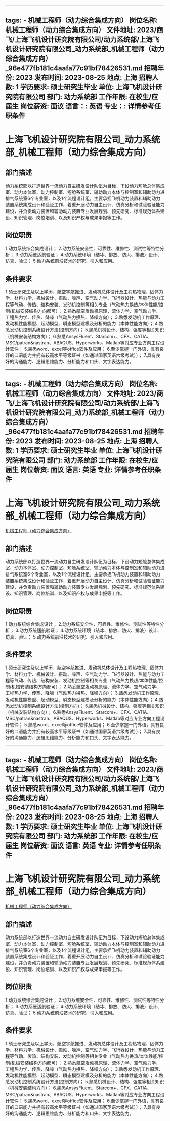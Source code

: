 
---
tags:
    - 机械工程师（动力综合集成方向）
岗位名称: 机械工程师（动力综合集成方向）
文件地址: 2023/商飞/上海飞机设计研究院有限公司/动力系统部/上海飞机设计研究院有限公司_动力系统部_机械工程师（动力综合集成方向）_96e477fb181c4aafa77c91bf78426531.md
招聘年份: 2023
发布时间: 2023-08-25
地点: 上海
招聘人数: 1
学历要求: 硕士研究生毕业
单位: 上海飞机设计研究院有限公司
部门: 动力系统部
工作年限: 在校生/应届生
岗位薪资: 面议
语言：: 英语
专业：: 详情参考任职条件
---

# 上海飞机设计研究院有限公司_动力系统部_机械工程师（动力综合集成方向）

## 部门描述

动力系统部以打造世界一流动力自主研发设计队伍为目标，下设动力短舱总体集成室、动力本体室、动力控制室、短舱系统室、辅助动力本体与控制室和辅助动力进排气系统室6个专业室，以及1个流程设计组，主要承担飞机动力装置和辅助动力装置系统集成设计和验证工作，着重开展动力自主设计、仿真分析和试验验证能力建设，并负责动力装置和辅助动力装置专业发展规划、预先研究、标准规范体系建设、知识管理、岗位培训、以及知识产权与成果申报等工作。

## 岗位职责

1.动力系统综合集成设计；
 2.动力系统安全性、可靠性、维修性、测试性等特性分析；
 3.动力系统适航验证；
 4.动力系统环境（结冰、排放、防火、排液）设计、仿真、验证；
 5.动力系统前沿技术的研究、引入和应用。

 ## 条件要求

1.硕士研究生及以上学历，航空宇航推进、发动机总体设计及工程热物理、固体力学、材料力学、机械设计、振动、噪声、空气动力学、飞行器设计、热能与动力工程等气动、传热、结构安装、发动机控制等相关专业（气动热力换热/本体性能/控制/机械安装结构方向都可）；
 2.熟悉航空发动机原理、流体力学、空气动力学、工程热力学、传热、降噪（气动热力换热、降噪方向）；
 3.熟悉发动机工作原理、发动机性能模型、起动模型、瞬态模型建模及分析的能力（本体性能方向）；
 4.熟悉发动机控制系统设计方法(控制方向)；
 5.熟悉机械设计、结构、强度等相关知识（机械安装结构方向）；
 6.熟悉AnsysFluent、Starccm+、CFX、CATIA、MSC/patran&nastran、ABAQUS、Hyperworks、Matlab等对应专业方向工程设计软件；
 5.熟悉word、excel等office软件及应用；
 6.至少掌握一门外语，具有良好的口语能力并拥有较高水平等级证书（如通过国家英语六级考试））；
 7.具有良好的沟通能力、逻辑思维能力、分析能力和口头、文字表达能力。

---
tags:
    - 机械工程师（动力综合集成方向）
岗位名称: 机械工程师（动力综合集成方向）
文件地址: 2023/商飞/上海飞机设计研究院有限公司/动力系统部/上海飞机设计研究院有限公司_动力系统部_机械工程师（动力综合集成方向）_96e477fb181c4aafa77c91bf78426531.md
招聘年份: 2023
发布时间: 2023-08-25
地点: 上海
招聘人数: 1
学历要求: 硕士研究生毕业
单位: 上海飞机设计研究院有限公司
部门: 动力系统部
工作年限: 在校生/应届生
岗位薪资: 面议
语言: 英语
专业: 详情参考任职条件
---

# 上海飞机设计研究院有限公司_动力系统部_机械工程师（动力综合集成方向）

[机械工程师（动力综合集成方向）](http://zhaopin.comac.cc/zp/ct/out/position/positionDetail?planid=96e477fb181c4aafa77c91bf78426531)

## 部门描述

动力系统部以打造世界一流动力自主研发设计队伍为目标，下设动力短舱总体集成室、动力本体室、动力控制室、短舱系统室、辅助动力本体与控制室和辅助动力进排气系统室6个专业室，以及1个流程设计组，主要承担飞机动力装置和辅助动力装置系统集成设计和验证工作，着重开展动力自主设计、仿真分析和试验验证能力建设，并负责动力装置和辅助动力装置专业发展规划、预先研究、标准规范体系建设、知识管理、岗位培训、以及知识产权与成果申报等工作。

## 岗位职责

1.动力系统综合集成设计；
 2.动力系统安全性、可靠性、维修性、测试性等特性分析；
 3.动力系统适航验证；
 4.动力系统环境（结冰、排放、防火、排液）设计、仿真、验证；
 5.动力系统前沿技术的研究、引入和应用。

 ## 条件要求

1.硕士研究生及以上学历，航空宇航推进、发动机总体设计及工程热物理、固体力学、材料力学、机械设计、振动、噪声、空气动力学、飞行器设计、热能与动力工程等气动、传热、结构安装、发动机控制等相关专业（气动热力换热/本体性能/控制/机械安装结构方向都可）；
 2.熟悉航空发动机原理、流体力学、空气动力学、工程热力学、传热、降噪（气动热力换热、降噪方向）；
 3.熟悉发动机工作原理、发动机性能模型、起动模型、瞬态模型建模及分析的能力（本体性能方向）；
 4.熟悉发动机控制系统设计方法(控制方向)；
 5.熟悉机械设计、结构、强度等相关知识（机械安装结构方向）；
 6.熟悉AnsysFluent、Starccm+、CFX、CATIA、MSC/patran&nastran、ABAQUS、Hyperworks、Matlab等对应专业方向工程设计软件；
 5.熟悉word、excel等office软件及应用；
 6.至少掌握一门外语，具有良好的口语能力并拥有较高水平等级证书（如通过国家英语六级考试））；
 7.具有良好的沟通能力、逻辑思维能力、分析能力和口头、文字表达能力。

---
tags:
    - 机械工程师（动力综合集成方向）
岗位名称: 机械工程师（动力综合集成方向）
文件地址: 2023/商飞/上海飞机设计研究院有限公司/动力系统部/上海飞机设计研究院有限公司_动力系统部_机械工程师（动力综合集成方向）_96e477fb181c4aafa77c91bf78426531.md
招聘年份: 2023
发布时间: 2023-08-25
地点: 上海
招聘人数: 1
学历要求: 硕士研究生毕业
单位: 上海飞机设计研究院有限公司
部门: 动力系统部
工作年限: 在校生/应届生
岗位薪资: 面议
语言: 英语
专业: 详情参考任职条件
---

# 上海飞机设计研究院有限公司_动力系统部_机械工程师（动力综合集成方向）

[机械工程师（动力综合集成方向）](http://zhaopin.comac.cc/zp/ct/out/position/positionDetail?planid=96e477fb181c4aafa77c91bf78426531)


## 部门描述

动力系统部以打造世界一流动力自主研发设计队伍为目标，下设动力短舱总体集成室、动力本体室、动力控制室、短舱系统室、辅助动力本体与控制室和辅助动力进排气系统室6个专业室，以及1个流程设计组，主要承担飞机动力装置和辅助动力装置系统集成设计和验证工作，着重开展动力自主设计、仿真分析和试验验证能力建设，并负责动力装置和辅助动力装置专业发展规划、预先研究、标准规范体系建设、知识管理、岗位培训、以及知识产权与成果申报等工作。

## 岗位职责

1.动力系统综合集成设计；
 2.动力系统安全性、可靠性、维修性、测试性等特性分析；
 3.动力系统适航验证；
 4.动力系统环境（结冰、排放、防火、排液）设计、仿真、验证；
 5.动力系统前沿技术的研究、引入和应用。

 ## 条件要求

1.硕士研究生及以上学历，航空宇航推进、发动机总体设计及工程热物理、固体力学、材料力学、机械设计、振动、噪声、空气动力学、飞行器设计、热能与动力工程等气动、传热、结构安装、发动机控制等相关专业（气动热力换热/本体性能/控制/机械安装结构方向都可）；
 2.熟悉航空发动机原理、流体力学、空气动力学、工程热力学、传热、降噪（气动热力换热、降噪方向）；
 3.熟悉发动机工作原理、发动机性能模型、起动模型、瞬态模型建模及分析的能力（本体性能方向）；
 4.熟悉发动机控制系统设计方法(控制方向)；
 5.熟悉机械设计、结构、强度等相关知识（机械安装结构方向）；
 6.熟悉AnsysFluent、Starccm+、CFX、CATIA、MSC/patran&nastran、ABAQUS、Hyperworks、Matlab等对应专业方向工程设计软件；
 5.熟悉word、excel等office软件及应用；
 6.至少掌握一门外语，具有良好的口语能力并拥有较高水平等级证书（如通过国家英语六级考试））；
 7.具有良好的沟通能力、逻辑思维能力、分析能力和口头、文字表达能力。
